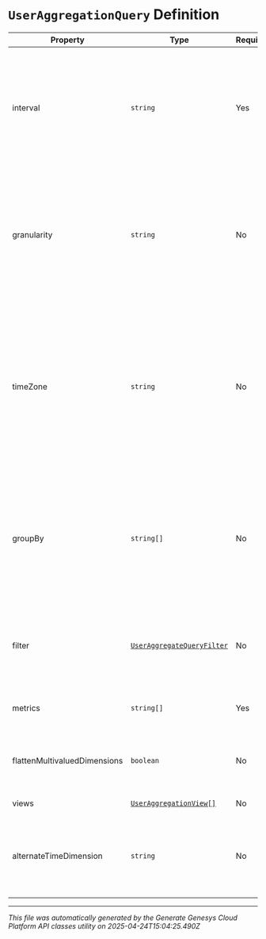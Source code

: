 # `UserAggregationQuery` Definition

| Property | Type | Required | Description |
|----------|------|----------|-------------|
| interval | `string` | Yes | Behaves like one clause in a SQL WHERE. Specifies the date and time range of data being queried. Intervals are represented as an ISO-8601 string. For example: YYYY-MM-DDThh:mm:ss/YYYY-MM-DDThh:mm:ss |
| granularity | `string` | No | Granularity aggregates metrics into subpartitions within the time interval specified. The default granularity is the same duration as the interval. Periods are represented as an ISO-8601 string. For example: P1D or P1DT12H |
| timeZone | `string` | No | Time zone context used to calculate response intervals (this allows resolving DST changes). The interval offset is used even when timeZone is specified. Default is UTC. Time zones are represented as a string of the zone name as found in the IANA time zone database. For example: UTC, Etc/UTC, or Europe/London |
| groupBy | `string[]` | No | Behaves like a SQL GROUPBY. Allows for multiple levels of grouping as a list of dimensions. Partitions resulting aggregate computations into distinct named subgroups rather than across the entire result set as if it were one group. |
| filter | [`UserAggregateQueryFilter`](useraggregatequeryfilter-definition.md) | No | Behaves like a SQL WHERE clause. This is ANDed with the interval parameter. Expresses boolean logical predicates as well as dimensional filters |
| metrics | `string[]` | Yes | Behaves like a SQL SELECT clause. Only named metrics will be retrieved. |
| flattenMultivaluedDimensions | `boolean` | No | Flattens any multivalued dimensions used in response groups (e.g. ['a','b','c']->'a,b,c') |
| views | [`UserAggregationView[]`](useraggregationview-definition.md) | No | Custom derived metric views |
| alternateTimeDimension | `string` | No | Dimension to use as the alternative timestamp for data in the aggregate.  Choosing "eventTime" uses the actual time of the data event. |

---

*This file was automatically generated by the Generate Genesys Cloud Platform API classes utility on 2025-04-24T15:04:25.490Z*
